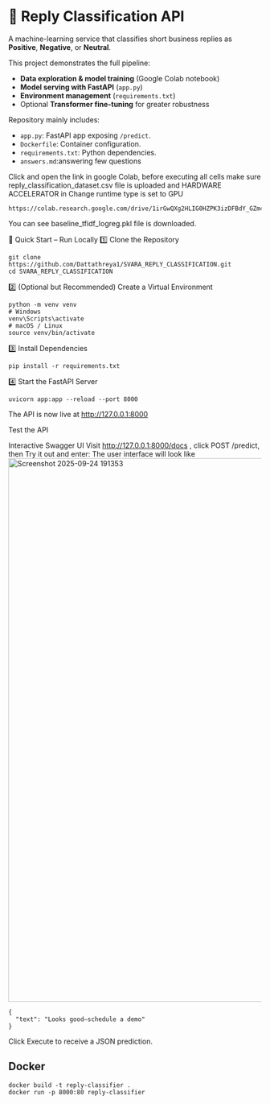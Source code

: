 # 📧 Reply Classification API
A machine-learning service that classifies short business replies as **Positive**, **Negative**, or **Neutral**.

This project demonstrates the full pipeline:
* **Data exploration & model training** (Google Colab notebook)
* **Model serving with FastAPI** (`app.py`)
* **Environment management** (`requirements.txt`)
* Optional **Transformer fine-tuning** for greater robustness

Repository mainly includes:
- `app.py`: FastAPI app exposing `/predict`.
- `Dockerfile`: Container configuration.
- `requirements.txt`: Python dependencies.
- `answers.md`:answering few questions

Click and open the link in google Colab, before executing all cells make sure
reply_classification_dataset.csv file is uploaded and HARDWARE ACCELERATOR in Change runtime type is set to GPU
```
https://colab.research.google.com/drive/1irGwQXg2HLIG0HZPK3izDFBdY_GZm4zy#scrollTo=NdnUMm76FjdH
```
You can see baseline_tfidf_logreg.pkl file is downloaded.

🚀 Quick Start – Run Locally
1️⃣ Clone the Repository
```
git clone https://github.com/Dattathreya1/SVARA_REPLY_CLASSIFICATION.git
cd SVARA_REPLY_CLASSIFICATION
```

2️⃣ (Optional but Recommended) Create a Virtual Environment
```
python -m venv venv
# Windows
venv\Scripts\activate
# macOS / Linux
source venv/bin/activate
```

3️⃣ Install Dependencies
```
pip install -r requirements.txt
```

4️⃣ Start the FastAPI Server
```
uvicorn app:app --reload --port 8000
```
The API is now live at http://127.0.0.1:8000


Test the API

Interactive Swagger UI
Visit http://127.0.0.1:8000/docs
, click POST /predict, then Try it out and enter:
The user interface will look like
<img width="1920" height="1080" alt="Screenshot 2025-09-24 191353" src="https://github.com/user-attachments/assets/7720285f-5990-41fd-9436-0abac665ba3c" />

```
{
  "text": "Looks good—schedule a demo"
}
```
Click Execute to receive a JSON prediction.

## Docker
```
docker build -t reply-classifier .
docker run -p 8000:80 reply-classifier
```
